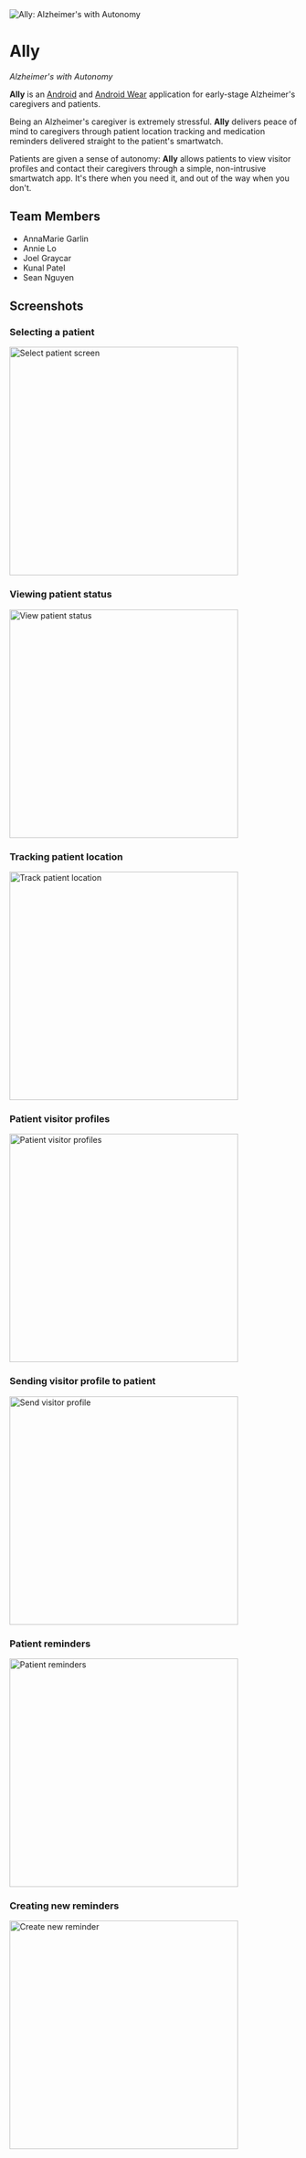 <img src="images/ally_logo.png" alt="Ally: Alzheimer's with Autonomy"/>

# Ally
*Alzheimer's with Autonomy*

**Ally** is an [Android](https://www.android.com/phones/) and
[Android Wear](https://www.android.com/wear/) application for early-stage
Alzheimer's caregivers and patients.

Being an Alzheimer's caregiver is extremely stressful. **Ally** delivers peace
of mind to caregivers through patient location tracking and medication
reminders delivered straight to the patient's smartwatch.

Patients are given a sense of autonomy: **Ally** allows patients to view visitor
profiles and contact their caregivers through a simple, non-intrusive
smartwatch app. It's there when you need it, and out of the way when you don't.

## Team Members

+ AnnaMarie Garlin
+ Annie Lo
+ Joel Graycar
+ Kunal Patel
+ Sean Nguyen

## Screenshots

### Selecting a patient
<img src="images/select_patient_screen.png" height="400" alt="Select patient screen"/>

### Viewing patient status
<img src="images/patient_screen.png" height="400" alt="View patient status"/>

### Tracking patient location
<img src="images/patient_location_screen.png" height="400" alt="Track patient location"/>

### Patient visitor profiles
<img src="images/visitors_screen.png" height="400" alt="Patient visitor profiles"/>

### Sending visitor profile to patient
<img src="images/push_visitor_screen.png" height="400" alt="Send visitor profile"/>

### Patient reminders
<img src="images/reminders_screen.png" height="400" alt="Patient reminders"/>

### Creating new reminders
<img src="images/create_reminder_screen.png" height="400" alt="Create new reminder"/>
